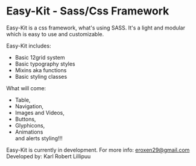 # Easy-Kit - Sass/Css Framework  
Easy-Kit is a css framework, what's using SASS. It's a light and modular which is easy to use and customizable.


Easy-Kit includes:
* Basic 12grid system
* Basic typography styles
* Mixins aka functions
* Basic styling classes


What will come:
* Table,
* Navigation,
* Images and Videos,
* Buttons,
* Glyphicons,
* Animations  
and alerts styling!!!


Easy-Kit is currently in development.
For more info: eroxen29@gmail.com
Developed by: Karl Robert Lillipuu
